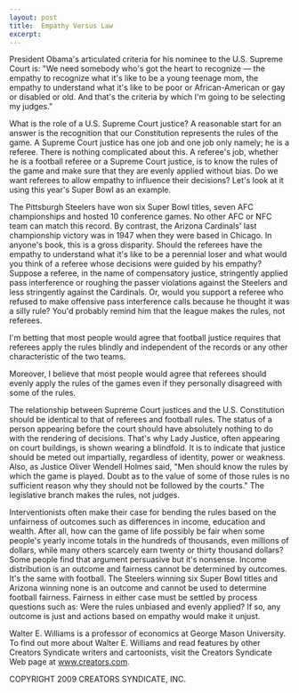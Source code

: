 ```yaml
---
layout: post
title:  Empathy Versus Law
excerpt:
---
```


President Obama's articulated criteria for his nominee to the U.S. Supreme Court is: "We need somebody who's got the heart to recognize — the empathy to recognize what it's like to be a young teenage mom, the empathy to understand what it's like to be poor or African-American or gay or disabled or old. And that's the criteria by which I'm going to be selecting my judges."

What is the role of a U.S. Supreme Court justice? A reasonable start for an answer is the recognition that our Constitution represents the rules of the game. A Supreme Court justice has one job and one job only namely; he is a referee. There is nothing complicated about this. A referee's job, whether he is a football referee or a Supreme Court justice, is to know the rules of the game and make sure that they are evenly applied without bias. Do we want referees to allow empathy to influence their decisions? Let's look at it using this year's Super Bowl as an example.

The Pittsburgh Steelers have won six Super Bowl titles, seven AFC championships and hosted 10 conference games. No other AFC or NFC team can match this record. By contrast, the Arizona Cardinals' last championship victory was in 1947 when they were based in Chicago. In anyone's book, this is a gross disparity. Should the referees have the empathy to understand what it's like to be a perennial loser and what would you think of a referee whose decisions were guided by his empathy? Suppose a referee, in the name of compensatory justice, stringently applied pass interference or roughing the passer violations against the Steelers and less stringently against the Cardinals. Or, would you support a referee who refused to make offensive pass interference calls because he thought it was a silly rule? You'd probably remind him that the league makes the rules, not referees.

I'm betting that most people would agree that football justice requires that referees apply the rules blindly and independent of the records or any other characteristic of the two teams.

 Moreover, I believe that most people would agree that referees should evenly apply the rules of the games even if they personally disagreed with some of the rules.

The relationship between Supreme Court justices and the U.S. Constitution should be identical to that of referees and football rules. The status of a person appearing before the court should have absolutely nothing to do with the rendering of decisions. That's why Lady Justice, often appearing on court buildings, is shown wearing a blindfold. It is to indicate that justice should be meted out impartially, regardless of identity, power or weakness. Also, as Justice Oliver Wendell Holmes said, "Men should know the rules by which the game is played. Doubt as to the value of some of those rules is no sufficient reason why they should not be followed by the courts." The legislative branch makes the rules, not judges.

Interventionists often make their case for bending the rules based on the unfairness of outcomes such as differences in income, education and wealth. After all, how can the game of life possibly be fair when some people's yearly income totals in the hundreds of thousands, even millions of dollars, while many others scarcely earn twenty or thirty thousand dollars? Some people find that argument persuasive but it's nonsense. Income distribution is an outcome and fairness cannot be determined by outcomes. It's the same with football. The Steelers winning six Super Bowl titles and Arizona winning none is an outcome and cannot be used to determine football fairness. Fairness in either case must be settled by process questions such as: Were the rules unbiased and evenly applied? If so, any outcome is just and actions based on empathy would make it unjust.

Walter E. Williams is a professor of economics at George Mason University. To find out more about Walter E. Williams and read features by other Creators Syndicate writers and cartoonists, visit the Creators Syndicate Web page at www.creators.com.

COPYRIGHT 2009 CREATORS SYNDICATE, INC.
